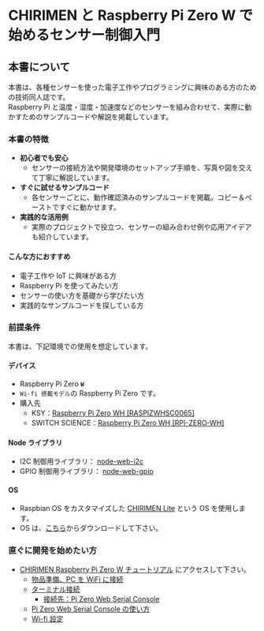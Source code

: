 # CHIRIMEN と Raspberry Pi Zero W で始めるセンサー制御入門

## 本書について

本書は、各種センサーを使った電子工作やプログラミングに興味のある方のための技術同人誌です。  
Raspberry Pi と温度・湿度・加速度などのセンサーを組み合わせて、実際に動かすためのサンプルコードや解説を掲載しています。

### 本書の特徴

- **初心者でも安心**
  - センサーの接続方法や開発環境のセットアップ手順を、写真や図を交えて丁寧に解説しています。
- **すぐに試せるサンプルコード**
  - 各センサーごとに、動作確認済みのサンプルコードを掲載。コピー＆ペーストですぐに動かせます。
- **実践的な活用例**
  - 実際のプロジェクトで役立つ、センサーの組み合わせ例や応用アイデアも紹介しています。

#### こんな方におすすめ

- 電子工作や IoT に興味がある方
- Raspberry Pi を使ってみたい方
- センサーの使い方を基礎から学びたい方
- 実践的なサンプルコードを探している方

### 前提条件

本書は、下記環境での使用を想定しています。

#### デバイス

- Raspberry Pi Zero **`W`**
- `Wi-fi 搭載モデル`の Raspberry Pi Zero です。
- 購入先
  - KSY：[Raspberry Pi Zero WH [RASPIZWHSC0065]](https://raspberry-pi.ksyic.com/main/index/pdp.id/406,407,408,409,410,219,222/pdp.open/219)
  - SWITCH SCIENCE：[Raspberry Pi Zero WH [RPI-ZERO-WH]](https://www.switch-science.com/products/3646?_pos=1&_sid=e9fd90251&_ss=r)

#### Node ライブラリ

- I2C 制御用ライブラリ： [node-web-i2c](https://www.npmjs.com/package/node-web-i2c)
- GPIO 制御用ライブラリ： [node-web-gpio](https://www.npmjs.com/package/node-web-gpio)

#### OS

- Raspbian OS をカスタマイズした [CHIRIMEN Lite](https://github.com/chirimen-oh/chirimen-lite) という OS を使用します。
- OS は、[こちら](https://github.com/chirimen-oh/chirimen-lite/releases)からダウンロードして下さい。

### 直ぐに開発を始めたい方

- [CHIRIMEN Raspberry Pi Zero W チュートリアル](https://tutorial.chirimen.org/pizero/) にアクセスして下さい。
  - [物品準備、PC を WiFi に接続](https://tutorial.chirimen.org/pizero/chapter_2-1)
  - [ターミナル接続](https://tutorial.chirimen.org/pizero/chapter_2-2)
    - [接続先：Pi Zero Web Serial Console](https://chirimen.org/PiZeroWebSerialConsole/PiZeroWebSerialConsole.html)
  - [Pi Zero Web Serial Console の使い方](https://tutorial.chirimen.org/pizero/chapter_2-2-1)
  - [Wi-fi 設定](https://tutorial.chirimen.org/pizero/chapter_2-3)
